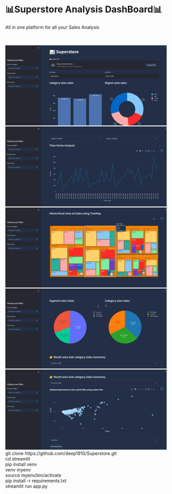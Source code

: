 # 📊Superstore Analysis DashBoard📊
<p>All in one platform for all your Sales Analysis</p>
<br>

<br>  
<img src="assets/1.png" ></img>
<img src="assets/2.png" ></img>
<img src="assets/3.png" ></img>
<img src="assets/4.png" ></img>
<img src="assets/5.png" ></img>

<br>
<summary>git clone https://github.com/deep1910/Superstore.git</summary>
<summary>cd streamlit</summary>
<summary>pip install venv</summary>
<summary>venv myenv</summary>
<summary>source myenv/bin/activate</summary>
<summary>pip install -r requirements.txt</summary>
<summary>streamlit run app.py</summary>
